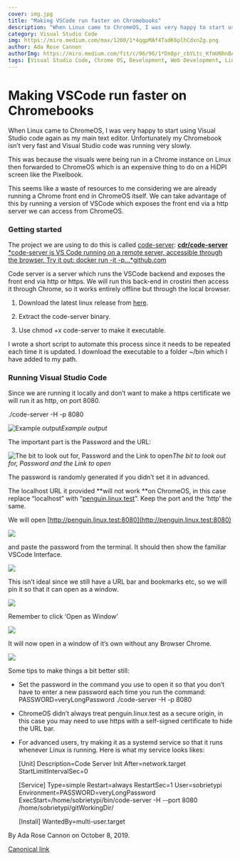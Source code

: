 ```yaml
---
cover: img.jpg
title: "Making VSCode run faster on Chromebooks"
description: "When Linux came to ChromeOS, I was very happy to start using Visual Studio code again as my main text editor. Unfortunately my Chromebook isn’t very fast and Visual Studio code was running very slowly."
category: Visual Studio Code
img: https://miro.medium.com/max/1200/1*4qgpMAf4TadK6plhCdxnZg.png
author: Ada Rose Cannon
authorImg: https://miro.medium.com/fit/c/96/96/1*Dn8pr_cbYLtc_KfmUNhnBA.png
tags: [Visual Studio Code, Chrome OS, Development, Web Development, Linux]
---
```


# Making VSCode run faster on Chromebooks

When Linux came to ChromeOS, I was very happy to start using Visual Studio code again as my main text editor. Unfortunately my Chromebook isn’t very fast and Visual Studio code was running very slowly.

This was because the visuals were being run in a Chrome instance on Linux then forwarded to ChromeOS which is an expensive thing to do on a HiDPI screen like the Pixelbook.

This seems like a waste of resources to me considering we are already running a Chrome front end in ChromeOS itself. We can take advantage of this by running a version of VSCode which exposes the front end via a http server we can access from ChromeOS.

### Getting started

The project we are using to do this is called [code-server](https://github.com/cdr/code-server):
[**cdr/code-server**
*code-server is VS Code running on a remote server, accessible through the browser. Try it out: docker run -it -p…*github.com](https://github.com/cdr/code-server)

Code server is a server which runs the VSCode backend and exposes the front end via http or https. We will run this back-end in crostini then access it through Chrome, so it works entirely offline but through the local browser.

1. Download the latest linux release from [here](https://github.com/cdr/code-server/releases).

1. Extract the code-server binary.

1. Use chmod +x code-server to make it executable.

I wrote a short script to automate this process since it needs to be repeated each time it is updated. I download the executable to a folder ~/bin which I have added to my path.



### Running Visual Studio Code

Since we are running it locally and don’t want to make a https certificate we will run it as http, on port 8080.

./code-server -H -p 8080

![Example output](https://cdn-images-1.medium.com/max/3836/1*3TvcYrtJ4F-WkQpX2RBYSQ.png)*Example output*

The important part is the Password and the URL:

![The bit to look out for, Password and the Link to open](https://cdn-images-1.medium.com/max/2000/1*pPtoveOPQN0Vc9HPD9hK4Q.png)*The bit to look out for, Password and the Link to open*

The password is randomly generated if you didn’t set it in advanced.

The localhost URL it provided **will not work **on ChromeOS, in this case replace “localhost” with “[penguin.linux.test](https://penguin.linux.test/)”. Keep the port and the ‘http’ the same.

We will open [http://penguin.linux.test:8080](http://penguin.linux.test:8080)

![](https://cdn-images-1.medium.com/max/4800/1*uvcKfOneOlLepV7I71bjwg.png)

and paste the password from the terminal. It should then show the familiar VSCode Interface.

![](https://cdn-images-1.medium.com/max/4800/1*nYYMdhO2VostAZf8kcbczw.png)

This isn’t ideal since we still have a URL bar and bookmarks etc, so we will pin it so that it can open as a window.

![](https://cdn-images-1.medium.com/max/4800/1*Z5aQuyYC7gYZhlXGRJZdgg.png)

Remember to click ‘Open as Window’

![](https://cdn-images-1.medium.com/max/2464/1*z65LiLpL9ZtaTlzyETH7RQ.png)

It will now open in a window of it’s own without any Browser Chrome.

![](https://cdn-images-1.medium.com/max/4800/1*4qgpMAf4TadK6plhCdxnZg.png)

Some tips to make things a bit better still:

* Set the password in the command you use to open it so that you don’t have to enter a new password each time you run the command: PASSWORD=veryLongPassword ./code-server -H -p 8080

* ChromeOS didn’t always treat penguin.linux.test as a secure origin, in this case you may need to use https with a self-signed certificate to hide the URL bar.

* For advanced users, try making it as a systemd service so that it runs whenever Linux is running. Here is what my service looks likes:

    [Unit]
    Description=Code Server Init
    After=network.target
    StartLimitIntervalSec=0

    [Service]
    Type=simple
    Restart=always
    RestartSec=1
    User=sobrietypi
    Environment=PASSWORD=veryLongPassword
    ExecStart=/home/sobrietypi/bin/code-server -H --port 8080  /home/sobrietypi/gitWorkingDir/

    [Install]
    WantedBy=multi-user.target



By Ada Rose Cannon on October 8, 2019.

[Canonical link](https://medium.com/samsung-internet-dev/making-vscode-run-faster-on-chromebooks-1591ee5e885b)
